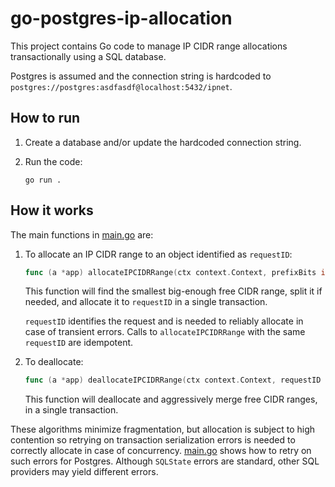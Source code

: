 # go-postgres-ip-allocation

This project contains Go code to manage IP CIDR range allocations transactionally using a SQL database.

Postgres is assumed and the connection string is hardcoded to `postgres://postgres:asdfasdf@localhost:5432/ipnet`.

## How to run

1. Create a database and/or update the hardcoded connection string.

2. Run the code:

    ```
    go run .
    ```

## How it works

The main functions in [main.go](main.go) are:

1. To allocate an IP CIDR range to an object identified as `requestID`:

    ```go
    func (a *app) allocateIPCIDRRange(ctx context.Context, prefixBits int, requestID string) (c cidr.CIDR, err error)
    ```

    This function will find the smallest big-enough free CIDR range, split it if needed, and allocate it to `requestID` in a single transaction.
    
    `requestID` identifies the request and is needed to reliably allocate in case of transient errors.
    Calls to `allocateIPCIDRRange` with the same `requestID` are idempotent.

2. To deallocate:

    ```go
    func (a *app) deallocateIPCIDRRange(ctx context.Context, requestID string) (c cidr.CIDR, err error)
    ```

    This function will deallocate and aggressively merge free CIDR ranges, in a single transaction.

These algorithms minimize fragmentation, but allocation is subject to high contention so retrying on transaction serialization errors is needed to correctly allocate in case of concurrency. [main.go](main.go) shows how to retry on such errors for Postgres. Although `SQLState` errors are standard, other SQL providers may yield different errors.